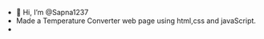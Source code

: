- 👋 Hi, I’m @Sapna1237
- Made a Temperature Converter web page using html,css and javaScript.
- 

<!---
Sapna1237/Sapna1237 is a ✨ special ✨ repository because its `README.md` (this file) appears on your GitHub profile.
You can click the Preview link to take a look at your changes.
--->
